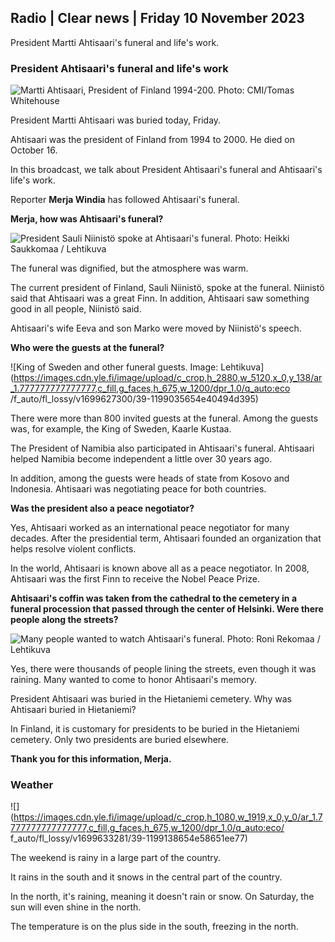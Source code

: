 ## Radio \| Clear news \| Friday 10 November 2023

President Martti Ahtisaari's funeral and life's work.

### President Ahtisaari's funeral and life's work

![Martti Ahtisaari, President of Finland 1994-200. Photo: CMI/Tomas Whitehouse](https://images.cdn.yle.fi/image/upload/c_crop,h_1080,w_1919,x_0,y_0/ar_1.7777777777777777,c_fill,g_faces,h_675,w_1200/dpr_1.0/q_auto:eco/f_auto/fl_lossy/v1699528852/39-1197047654a2d3334539)

President Martti Ahtisaari was buried today, Friday.

Ahtisaari was the president of Finland from 1994 to 2000. He died on October 16.

In this broadcast, we talk about President Ahtisaari's funeral and Ahtisaari's life's work.

Reporter **Merja Windia** has followed Ahtisaari's funeral.

**Merja, how was Ahtisaari's funeral?**

![President Sauli Niinistö spoke at Ahtisaari's funeral. Photo: Heikki Saukkomaa / Lehtikuva](https://images.cdn.yle.fi/image/upload/c_crop,h_2880,w_5120,x_0,y_259/ar_1.7777777777777777,c_fill,g_faces,h_675,w_1200/dpr_1.0/q_auto:eco/f_auto/fl_lossy/v1699619473/39-1198810654e20fbae885)

The funeral was dignified, but the atmosphere was warm.

The current president of Finland, Sauli Niinistö, spoke at the funeral. Niinistö said that Ahtisaari was a great Finn. In addition, Ahtisaari saw something good in all people, Niinistö said.

Ahtisaari's wife Eeva and son Marko were moved by Niinistö's speech.

**Who were the guests at the funeral?**

![King of Sweden and other funeral guests. Image: Lehtikuva](https://images.cdn.yle.fi/image/upload/c_crop,h_2880,w_5120,x_0,y_138/ar_1.777777777777777,c_fill,g_faces,h_675,w_1200/dpr_1.0/q_auto:eco /f_auto/fl_lossy/v1699627300/39-1199035654e40494d395)

There were more than 800 invited guests at the funeral. Among the guests was, for example, the King of Sweden, Kaarle Kustaa.

The President of Namibia also participated in Ahtisaari's funeral. Ahtisaari helped Namibia become independent a little over 30 years ago.

In addition, among the guests were heads of state from Kosovo and Indonesia. Ahtisaari was negotiating peace for both countries.

**Was the president also a peace negotiator?**

Yes, Ahtisaari worked as an international peace negotiator for many decades. After the presidential term, Ahtisaari founded an organization that helps resolve violent conflicts.

In the world, Ahtisaari is known above all as a peace negotiator. In 2008, Ahtisaari was the first Finn to receive the Nobel Peace Prize.

**Ahtisaari's coffin was taken from the cathedral to the cemetery in a funeral procession that passed through the center of Helsinki. Were there people along the streets?**

![Many people wanted to watch Ahtisaari's funeral. Photo: Roni Rekomaa / Lehtikuva](https://images.cdn.yle.fi/image/upload/c_crop,h_2880,w_5120,x_0,y_11/ar_1.7777777777777777,c_fill,g_faces,h_675,w_1200/dpr_1.0/q_auto:eco/f_auto/fl_lossy/v1699619608/39-1198819654e22ed1c931)

Yes, there were thousands of people lining the streets, even though it was raining. Many wanted to come to honor Ahtisaari's memory.

President Ahtisaari was buried in the Hietaniemi cemetery. Why was Ahtisaari buried in Hietaniemi?

In Finland, it is customary for presidents to be buried in the Hietaniemi cemetery. Only two presidents are buried elsewhere.

**Thank you for this information, Merja.**

### Weather

![](https://images.cdn.yle.fi/image/upload/c_crop,h_1080,w_1919,x_0,y_0/ar_1.7777777777777777,c_fill,g_faces,h_675,w_1200/dpr_1.0/q_auto:eco/ f_auto/fl_lossy/v1699633281/39-1199138654e58651ee77)

The weekend is rainy in a large part of the country.

It rains in the south and it snows in the central part of the country.

In the north, it's raining, meaning it doesn't rain or snow. On Saturday, the sun will even shine in the north.

The temperature is on the plus side in the south, freezing in the north.
